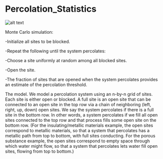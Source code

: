 # Percolation_Statistics

![alt text](https://raw.githubusercontent.com/JustinElsamah/Percolation_Statistics/master/Screen%20Shot%202017-07-13%20at%2010.35.42%20AM.png)


Monte Carlo simulation:

-Initialize all sites to be blocked.

-Repeat the following until the system percolates:

-Choose a site uniformly at random among all blocked sites.

-Open the site.

-The fraction of sites that are opened when the system percolates provides an estimate of the percolation threshold.

The model. We model a percolation system using an n-by-n grid of sites. Each site is either open or blocked. A full site is an open site that can be connected to an open site in the top row via a chain of neighboring (left, right, up, down) open sites. We say the system percolates if there is a full site in the bottom row. In other words, a system percolates if we fill all open sites connected to the top row and that process fills some open site on the bottom row. (For the insulating/metallic materials example, the open sites correspond to metallic materials, so that a system that percolates has a metallic path from top to bottom, with full sites conducting. For the porous substance example, the open sites correspond to empty space through which water might flow, so that a system that percolates lets water fill open sites, flowing from top to bottom.)
